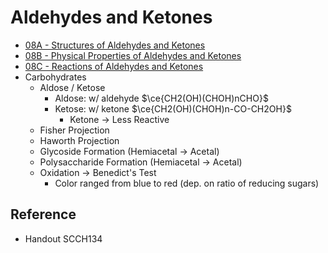 # Aldehydes and Ketones

* [08A - Structures of Aldehydes and Ketones](08A%20-%20Structures%20of%20Aldehydes%20and%20Ketones.md)
* [08B - Physical Properties of Aldehydes and Ketones](08B%20-%20Physical%20Properties%20of%20Aldehydes%20and%20Ketones.md)
* [08C - Reactions of Aldehydes and Ketones](08C%20-%20Reactions%20of%20Aldehydes%20and%20Ketones.md)
* Carbohydrates
  * Aldose / Ketose
    * Aldose: w/ aldehyde $\ce{CH2(OH)(CHOH)nCHO}$
    * Ketose: w/ ketone $\ce{CH2(OH)(CHOH)n-CO-CH2OH}$
      * Ketone → Less Reactive
  * Fisher Projection
  * Haworth Projection
  * Glycoside Formation (Hemiacetal → Acetal)
  * Polysaccharide Formation (Hemiacetal → Acetal)
  * Oxidation → Benedict's Test
    * Color ranged from blue to red (dep. on ratio of reducing sugars)

## Reference

* Handout SCCH134
